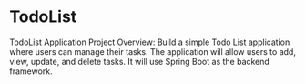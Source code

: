 # TodoList
TodoList Application
Project Overview:
Build a simple Todo List application where users can manage their tasks. The application will allow users to add, view, update, and delete tasks. It will use Spring Boot as the backend framework.
